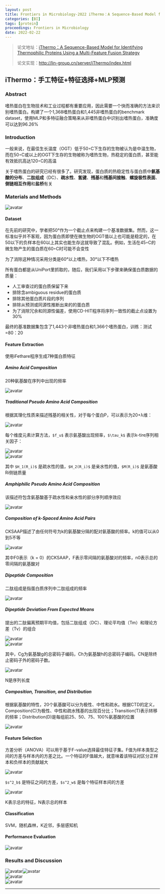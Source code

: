 ```yaml
---
layout: post
title: Frontiers in Microbiology-2022 iThermo：A Sequence-Based Model for Identifying Thermophilic Proteins Using a Multi-Feature Fusion Strategy
categories: [BI]
tags: [protein]
proceedings: Frontiers in Microbiology
date: 2022-02-22
---
```


> 论文地址：[iThermo：A Sequence-Based Model for Identifying Thermophilic Proteins Using a Multi-Feature Fusion Strategy](https://www.frontiersin.org/articles/10.3389/fmicb.2022.790063/full)
>
> 论文实现：<http://lin-group.cn/server/iThermo/index.html>

## iThermo：手工特征+特征选择+MLP预测

### Abstract

嗜热蛋白在生物技术和工业过程都有重要应用，因此需要一个快而准确的方法来识别嗜热蛋白。构建了一个1,368嗜热蛋白和1,445非嗜热蛋白的benchmark dataset，使用MLP和多特征融合策略来从非嗜热蛋白中识别出嗜热蛋白，准确度可以达到96.26%

### Introduction

一般来说，在最佳生长温度（OGT）低于50◦C下生存的生物被认为是中温生物，而在50◦C或以上的OGT下生存的生物被称为嗜热生物，热稳定的蛋白质，甚至能有效抵抗高达120◦C的高温

关于嗜热蛋白的研究已经有很多了。研究发现，蛋白质的热稳定性与蛋白质中**氨基酸的分布**、**二肽组成**（DC）、**疏水性**、**氢键**、**残基**和**残基间接触**、**螺旋极性表面**、**侧链相互作用**和**盐桥**有关

### Materials and Methods

<div style><img src="https://blog-img-1259433191.cos.ap-shanghai.myqcloud.com/iThermo/fig1.png" alt="avatar" style /></div>

#### Dataset

在先前的研究中，学者把50°作为一个截止点来构建一个基准数据集。然而，这一标准似乎并不客观，因为蛋白质即使在微生物的OGT值以上也可能是稳定的，在50以下的负样本在60以上其实也能生存这就导致了混乱。例如，生活在45◦C的微生物产生的蛋白质在60◦C时可能不会变性

为了消除这种情况采用分类是60°以上嗜热，30°以下不嗜热

所有蛋白都是从UniPort里抓取的，随后，我们采用以下步骤来确保蛋白质数据的质量：

*   人工审查过的蛋白质保留下来
*   排除含ambiguous residue的蛋白质
*   排除其他蛋白质片段的序列
*   排除从预测或同源性推断出来的的蛋白质
*   为了消除冗余和同源性偏差，使用CD-HIT程序将序列一致性的截止点设置为30%

最终的基准数据集包含了1,443个非嗜热蛋白和1,366个嗜热蛋白，训练：测试=80：20

#### Feature Extraction

使用iFethare程序生成7种蛋白质特征

##### Amino Acid Composition

20种氨基酸在序列中出现的频率

<div style><img src="https://blog-img-1259433191.cos.ap-shanghai.myqcloud.com/iThermo/frm1.png" alt="avatar" style /></div>

##### Traditional Pseudo Amino Acid Composition

根据其理化性质来描述残基的相关性，对于每个蛋白P，可以表示为20+λ维：

<div style><img src="https://blog-img-1259433191.cos.ap-shanghai.myqcloud.com/iThermo/frm2.png" alt="avatar" style /></div>

每个维度元素计算方法，`$f_u$` 表示氨基酸出现频率，`$\tau_k$` 表示k-tire序列相关因子：

<div style><img src="https://blog-img-1259433191.cos.ap-shanghai.myqcloud.com/iThermo/frm3.png" alt="avatar" style /></div>

<div style><img src="https://blog-img-1259433191.cos.ap-shanghai.myqcloud.com/iThermo/frm4-frm5.png" alt="avatar" style /></div>

其中 `$H_1(R_i)$` 是疏水性的值，`$H_2(R_i)$` 是亲水性的值，`$M(R_i)$` 是氨基酸Ri侧链质量

##### Amphiphilic Pseudo Amino Acid Composition

该描述符包含氨基酸基于疏水性和亲水性的部分序列顺序效应

<div style><img src="https://blog-img-1259433191.cos.ap-shanghai.myqcloud.com/iThermo/frm6.png" alt="avatar" style /></div>

##### Composition of *k*-Spaced Amino Acid Pairs

CKSAAP描述了由任何符号为k的氨基酸分隔的配对氨基酸的频率。k的值可以从0到5不等

<div style><img src="https://blog-img-1259433191.cos.ap-shanghai.myqcloud.com/iThermo/frm7.png" alt="avatar" style /></div>

其中F0表示（k = 0）的CKSAAP，F表示零间隔的氨基酸对的频率，n0表示总的零间隔的氨基酸对

##### Dipeptide Composition

二肽组成是指蛋白质序列中二肽组成的频率

<div style><img src="https://blog-img-1259433191.cos.ap-shanghai.myqcloud.com/iThermo/frm8.png" alt="avatar" style /></div>

##### Dipeptide Deviation From Expected Means

提出的二肽偏离预期平均值，包括二肽组成（DC）、理论平均值（Tm）和理论方差（Tv）的组合

<div style><img src="https://blog-img-1259433191.cos.ap-shanghai.myqcloud.com/iThermo/frm9.png" alt="avatar" style /></div>

<div style><img src="https://blog-img-1259433191.cos.ap-shanghai.myqcloud.com/iThermo/frm10.png" alt="avatar" style /></div>

其中，Cg为氨基酸g的总密码子编码，Ch为氨基酸h的总密码子编码。CN是除终止密码子外的密码子数。

<div style><img src="https://blog-img-1259433191.cos.ap-shanghai.myqcloud.com/iThermo/frm11.png" alt="avatar" style /></div>

N是序列长度

##### Composition, Transition, and Distribution

根据氨基酸的特性，20个氨基酸可以分为极性、中性和疏水。根据CTD的定义，Composition(C)为极性、中性和疏水残基的出现百分比；Transition(T)表示转移的频率；Distribution(D)是每组前25、50、75、100%氨基酸的位置

<div style><img src="https://blog-img-1259433191.cos.ap-shanghai.myqcloud.com/iThermo/frm12.png" alt="avatar" style /></div>

#### Feature Selection

方差分析（ANOVA）可以用于基于F-value选择最佳特征子集。F值为样本类型之间的方差与样本内的方差之比。一个特征的F值越大，就意味着该特征对区分正样本和负样本的贡献越大

<div style><img src="https://blog-img-1259433191.cos.ap-shanghai.myqcloud.com/iThermo/frm13.png" alt="avatar" style /></div>

`$s^2_b$` 是特征之间的方差，`$s^2_w$` 是每个特征样本间的方差

<div style><img src="https://blog-img-1259433191.cos.ap-shanghai.myqcloud.com/iThermo/frm14-frm15.png" alt="avatar" style /></div>

K表示总的特征，N表示总的样本

#### Classification

SVM，随机森林，K近邻，多层感知机

#### Performance Evaluation

<div style><img src="https://blog-img-1259433191.cos.ap-shanghai.myqcloud.com/iThermo/frm20-frm23.png" alt="avatar" style /></div>

### Results and Discussion

<div style><img src="https://blog-img-1259433191.cos.ap-shanghai.myqcloud.com/iThermo/tab1.png" alt="avatar" style /><img src="https://blog-img-1259433191.cos.ap-shanghai.myqcloud.com/iThermo/tab2.png" alt="avatar" style /></div>

<div style><img src="https://blog-img-1259433191.cos.ap-shanghai.myqcloud.com/iThermo/fig2.png" alt="avatar" style /></div>

<div style><img src="https://blog-img-1259433191.cos.ap-shanghai.myqcloud.com/iThermo/fig3.png" alt="avatar" style /></div>

<hr align="left" color="#987cb9" size="1">

